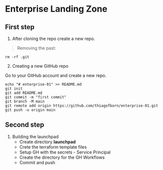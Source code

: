 # Enterprise Landing Zone

## First step 

1. After cloning the repo create a new repo.

>Removing the past:

```
rm -rf .git
```

2. Creating a new GitHub repo

Go to your GitHub account and create a new repo.

```
echo "# enterprise-01" >> README.md
git init
git add README.md
git commit -m "first commit"
git branch -M main
git remote add origin https://github.com/thiagofborn/enterprise-01.git
git push -u origin main
```

## Second step

1. Building the launchpad
    * Create directory **launchpad**
    * Crete the terraform template files
    * Setup GH with the secrets - Service Principal
    * Create the directory for the GH Workflows
    * Commit and push